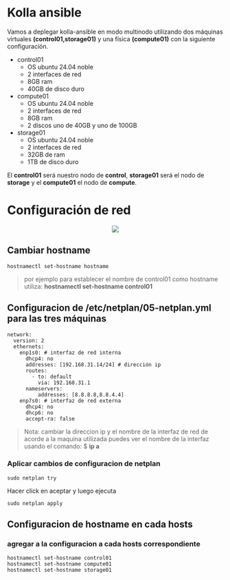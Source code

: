 # Kolla ansible

Vamos a deplegar kolla-ansible en modo multinodo utilizando dos máquinas virtuales **(control01,storage01)** y una física **(compute01)** con la siguiente configuración.

- control01
    - OS ubuntu 24.04 noble
    - 2 interfaces de red
    - 8GB ram
    - 40GB de disco duro
- compute01
    - OS ubuntu 24.04 noble
    - 2 interfaces de red
    - 8GB ram
    - 2 discos uno de 40GB y uno de 100GB
- storage01
    - OS ubuntu 24.04 noble
    - 2 interfaces de red
    - 32GB de ram
    - 1TB de disco duro 

El **control01** será nuestro nodo de **control**, **storage01** será el nodo de **storage** y el **compute01** el nodo de **compute**.

# Configuración de red
<center>
<img src="../instalacion-openstack/image-1.png">
</center>

## Cambiar hostname
```
hostnamectl set-hostname hostname
```
> por ejemplo para establecer el nombre de control01 como hostname utiliza: **hostnamectl set-hostname control01**
## Configuracion de /etc/netplan/05-netplan.yml para las tres máquinas
```
network:
  version: 2
  ethernets:
    enp1s0: # interfaz de red interna
      dhcp4: no
      addresses: [192.168.31.14/24] # dirección ip
      routes:
        - to: default
          via: 192.168.31.1
      nameservers:
          addresses: [8.8.8.8,8.8.4.4]
    enp7s0: # interfaz de red externa
      dhcp4: no
      dhcp6: no
      accept-ra: false

```
> Nota: cambiar la direccion ip y el nombre de la interfaz de red de acorde a la maquina utilizada puedes ver el nombre de la interfaz usando el comando: $ **ip a**

### Aplicar cambios de configuracion de netplan 
```
sudo netplan try
```
Hacer click en aceptar y luego ejecuta
```
sudo netplan apply
```

## Configuracion de hostname en cada hosts
### agregar a la configuracion a cada hosts correspondiente
```
hostnamectl set-hostname control01
hostnamectl set-hostname compute01
hostnamectl set-hostname storage01
```
